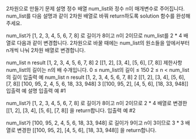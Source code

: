 2차원으로 만들기
문제 설명
정수 배열 num_list와 정수 n이 매개변수로 주어집니다. num_list를 다음 설명과 같이 2차원 배열로 바꿔 return하도록 solution 함수를 완성해주세요.

num_list가 [1, 2, 3, 4, 5, 6, 7, 8] 로 길이가 8이고 n이 2이므로 num_list를 2 \* 4 배열로 다음과 같이 변경합니다. 2차원으로 바꿀 때에는 num_list의 원소들을 앞에서부터 n개씩 나눠 2차원 배열로 변경합니다.

num_list n result
[1, 2, 3, 4, 5, 6, 7, 8] 2 [[1, 2], [3, 4], [5, 6], [7, 8]]
제한사항
num_list의 길이는 n의 배 수개입니다.
0 ≤ num_list의 길이 ≤ 150
2 ≤ n < num_list의 길이
입출력 예
num_list n result
[1, 2, 3, 4, 5, 6, 7, 8] 2 [[1, 2], [3, 4], [5, 6], [7, 8]]
[100, 95, 2, 4, 5, 6, 18, 33, 948] 3 [[100, 95, 2], [4, 5, 6], [18, 33, 948]]
입출력 예 설명
입출력 예 #1

num_list가 [1, 2, 3, 4, 5, 6, 7, 8] 로 길이가 8이고 n이 2이므로 2 \* 4 배열로 변경한 [[1, 2], [3, 4], [5, 6], [7, 8]] 을 return합니다.
입출력 예 #2

num_list가 [100, 95, 2, 4, 5, 6, 18, 33, 948] 로 길이가 9이고 n이 3이므로 3 \* 3 배열로 변경한 [[100, 95, 2], [4, 5, 6], [18, 33, 948]] 을 return합니다.
